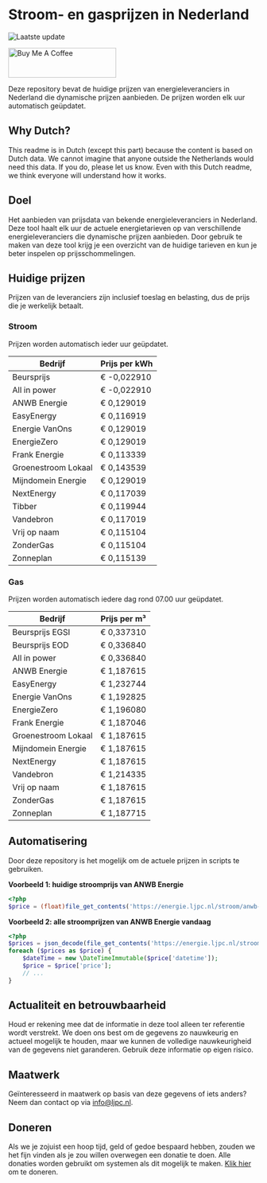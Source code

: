 # Stroom- en gasprijzen in Nederland

![Laatste update](https://img.shields.io/badge/laatste%20update-2025--05--10%2011%3A00%20CET-brightgreen)

<a href="https://www.buymeacoffee.com/Lars-" target="_blank"><img src="https://cdn.buymeacoffee.com/buttons/v2/default-orange.png" alt="Buy Me A Coffee" height="60" style="height: 60px !important;width: 217px !important;" ></a>

Deze repository bevat de huidige prijzen van energieleveranciers in Nederland die dynamische prijzen aanbieden. De prijzen worden elk uur automatisch geüpdatet.

## Why Dutch?

This readme is in Dutch (except this part) because the content is based on Dutch data. We cannot imagine that anyone outside the Netherlands would need this data. If you do, please let us know. Even with this Dutch readme, we think
everyone will understand how it works.

## Doel

Het aanbieden van prijsdata van bekende energieleveranciers in Nederland. Deze tool haalt elk uur de actuele energietarieven op van verschillende energieleveranciers die dynamische prijzen aanbieden. Door gebruik te maken van deze tool
krijg je een overzicht van de huidige tarieven en kun je beter inspelen op prijsschommelingen.

## Huidige prijzen

Prijzen van de leveranciers zijn inclusief toeslag en belasting, dus de prijs die je werkelijk betaalt.

### Stroom

Prijzen worden automatisch ieder uur geüpdatet.

 Bedrijf | Prijs per kWh 
---------|---------------
Beursprijs | € -0,022910
All in power | € -0,022910
ANWB Energie | € 0,129019
EasyEnergy | € 0,116919
Energie VanOns | € 0,129019
EnergieZero | € 0,129019
Frank Energie | € 0,113339
Groenestroom Lokaal | € 0,143539
Mijndomein Energie | € 0,129019
NextEnergy | € 0,117039
Tibber | € 0,119944
Vandebron | € 0,117019
Vrij op naam | € 0,115104
ZonderGas | € 0,115104
Zonneplan | € 0,115139


### Gas

Prijzen worden automatisch iedere dag rond 07.00 uur geüpdatet.

 Bedrijf | Prijs per m³ 
---------|--------------
Beursprijs EGSI | € 0,337310
Beursprijs EOD | € 0,336840
All in power | € 0,336840
ANWB Energie | € 1,187615
EasyEnergy | € 1,232744
Energie VanOns | € 1,192825
EnergieZero | € 1,196080
Frank Energie | € 1,187046
Groenestroom Lokaal | € 1,187615
Mijndomein Energie | € 1,187615
NextEnergy | € 1,187615
Vandebron | € 1,214335
Vrij op naam | € 1,187615
ZonderGas | € 1,187615
Zonneplan | € 1,187715


## Automatisering

Door deze repository is het mogelijk om de actuele prijzen in scripts te gebruiken.

**Voorbeeld 1: huidige stroomprijs van ANWB Energie**

```php
<?php
$price = (float)file_get_contents('https://energie.ljpc.nl/stroom/anwb-energie-nu.txt');

```

**Voorbeeld 2: alle stroomprijzen van ANWB Energie vandaag**

```php
<?php
$prices = json_decode(file_get_contents('https://energie.ljpc.nl/stroom/all-in-power-vandaag.json'),true);
foreach ($prices as $price) {
    $dateTime = new \DateTimeImmutable($price['datetime']);
    $price = $price['price'];
    // ...
}
```

## Actualiteit en betrouwbaarheid

Houd er rekening mee dat de informatie in deze tool alleen ter referentie wordt verstrekt. We doen ons best om de gegevens zo nauwkeurig en actueel mogelijk te houden, maar we kunnen de volledige nauwkeurigheid van de gegevens niet
garanderen. Gebruik deze informatie op eigen risico.

## Maatwerk

Geïnteresseerd in maatwerk op basis van deze gegevens of iets anders? Neem dan contact op
via [info@ljpc.nl](mailto:info@ljpc.nl?subject=Energie%20prijzen).

## Doneren

Als we je zojuist een hoop tijd, geld of gedoe bespaard hebben, zouden we het fijn vinden als je zou willen overwegen een
donatie te doen. Alle donaties worden gebruikt om systemen als dit mogelijk te
maken. [Klik hier](https://www.buymeacoffee.com/Lars-) om te doneren.
